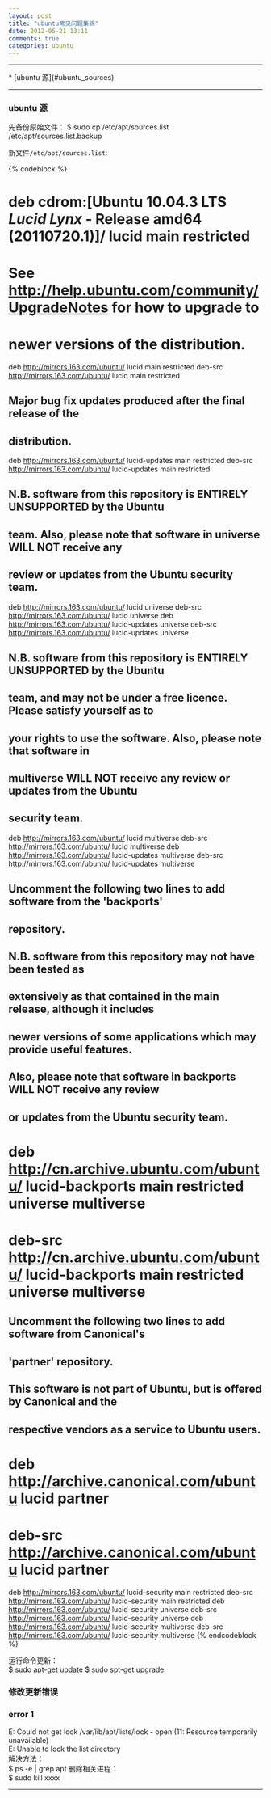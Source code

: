 ```yaml
---
layout: post
title: "ubuntu常见问题集锦"
date: 2012-05-21 13:11
comments: true
categories: ubuntu
---
```


<!---
################################################################################
-->
<hr />
*    [ubuntu 源](#ubuntu_sources)

<!---
################################################################################
-->
<hr />
<h3 id="ubuntu_sources">ubuntu 源</h3>
先备份原始文件：    
	$ sudo cp /etc/apt/sources.list /etc/apt/sources.list.backup

新文件`/etc/apt/sources.list`:

{% codeblock %}
# deb cdrom:[Ubuntu 10.04.3 LTS _Lucid Lynx_ - Release amd64 (20110720.1)]/ lucid main restricted
# See http://help.ubuntu.com/community/UpgradeNotes for how to upgrade to
# newer versions of the distribution.

deb http://mirrors.163.com/ubuntu/ lucid main restricted
deb-src http://mirrors.163.com/ubuntu/ lucid main restricted

## Major bug fix updates produced after the final release of the
## distribution.
deb http://mirrors.163.com/ubuntu/ lucid-updates main restricted
deb-src http://mirrors.163.com/ubuntu/ lucid-updates main restricted

## N.B. software from this repository is ENTIRELY UNSUPPORTED by the Ubuntu
## team. Also, please note that software in universe WILL NOT receive any
## review or updates from the Ubuntu security team.
deb http://mirrors.163.com/ubuntu/ lucid universe
deb-src http://mirrors.163.com/ubuntu/ lucid universe
deb http://mirrors.163.com/ubuntu/ lucid-updates universe
deb-src http://mirrors.163.com/ubuntu/ lucid-updates universe

## N.B. software from this repository is ENTIRELY UNSUPPORTED by the Ubuntu 
## team, and may not be under a free licence. Please satisfy yourself as to 
## your rights to use the software. Also, please note that software in 
## multiverse WILL NOT receive any review or updates from the Ubuntu
## security team.
deb http://mirrors.163.com/ubuntu/ lucid multiverse
deb-src http://mirrors.163.com/ubuntu/ lucid multiverse
deb http://mirrors.163.com/ubuntu/ lucid-updates multiverse
deb-src http://mirrors.163.com/ubuntu/ lucid-updates multiverse

## Uncomment the following two lines to add software from the 'backports'
## repository.
## N.B. software from this repository may not have been tested as
## extensively as that contained in the main release, although it includes
## newer versions of some applications which may provide useful features.
## Also, please note that software in backports WILL NOT receive any review
## or updates from the Ubuntu security team.
# deb http://cn.archive.ubuntu.com/ubuntu/ lucid-backports main restricted universe multiverse
# deb-src http://cn.archive.ubuntu.com/ubuntu/ lucid-backports main restricted universe multiverse

## Uncomment the following two lines to add software from Canonical's
## 'partner' repository.
## This software is not part of Ubuntu, but is offered by Canonical and the
## respective vendors as a service to Ubuntu users.
# deb http://archive.canonical.com/ubuntu lucid partner
# deb-src http://archive.canonical.com/ubuntu lucid partner

deb http://mirrors.163.com/ubuntu/ lucid-security main restricted
deb-src http://mirrors.163.com/ubuntu/ lucid-security main restricted
deb http://mirrors.163.com/ubuntu/ lucid-security universe
deb-src http://mirrors.163.com/ubuntu/ lucid-security universe
deb http://mirrors.163.com/ubuntu/ lucid-security multiverse
deb-src http://mirrors.163.com/ubuntu/ lucid-security multiverse
{% endcodeblock %}

运行命令更新：    
	$ sudo apt-get update
	$ sudo spt-get upgrade

### 修改更新错误 ###
### error 1 ###
E: Could not get lock /var/lib/apt/lists/lock - open (11: Resource temporarily unavailable)     
E: Unable to lock the list directory    
解决方法：     
	$ ps -e | grep apt
删除相关进程：    
	$ sudo kill xxxx

<hr />
